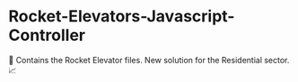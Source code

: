 # Rocket-Elevators-Javascript-Controller
🚀 Contains the Rocket Elevator files. New solution for the Residential sector. 📈
